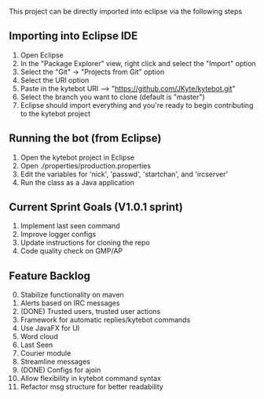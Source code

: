 This project can be directly imported into eclipse via the following steps

## Importing into Eclipse IDE
1. Open Eclipse
2. In the "Package Explorer" view, right click and select the "Import" option
3. Select the "Git" -> "Projects from Git" option
4. Select the URI option
5. Paste in the kytebot URI --> "https://github.com/JKyte/kytebot.git"
6. Select the branch you want to clone (default is "master")
7. Eclipse should import everything and you're ready to begin contributing to the kytebot project

## Running the bot (from Eclipse)
1. Open the kytebot project in Eclipse
2. Open ./properties/production.properties
3. Edit the variables for 'nick', 'passwd', 'startchan', and 'ircserver'
4. Run the class as a Java application


## Current Sprint Goals (V1.0.1 sprint)
1. Implement last seen command
2. Improve logger configs
3. Update instructions for cloning the repo
4. Code quality check on GMP/AP


## Feature Backlog
0. Stabilize functionality on maven
1. Alerts based on IRC messages
2. (DONE) Trusted users, trusted user actions
3. Framework for automatic replies/kytebot commands
4. Use JavaFX for UI
5. Word cloud
6. Last Seen
7. Courier module
8. Streamline messages
9. (DONE) Configs for ajoin
10. Allow flexibility in kytebot command syntax
11. Refactor msg structure for better readability
